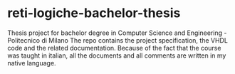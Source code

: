 # reti-logiche-bachelor-thesis
Thesis project for bachelor degree in Computer Science and Engineering - Politecnico di Milano
The repo contains the project specification, the VHDL code and the related documentation. 
Because of the fact that the course was taught in italian, all the documents and all comments are written in my native language.
